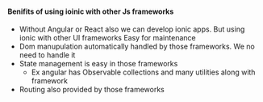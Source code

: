 
#### Benifits of using ioinic with other Js frameworks
- Without Angular or React also we can develop ionic apps. But using ionic with other UI frameworks
Easy for maintenance
- Dom manupulation automatically handled by those frameworks. We no need to handle it
- State management is easy in those frameworks
    - Ex angular has Observable collections and many utilities along with framework
- Routing also provided by those frameworks


[//]: # (Tags: Ionic, Ionc5, Why ionic needs to be used with other js frameworks)
[//]: # (ReadyState:Publish)
